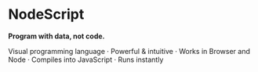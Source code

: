 # NodeScript

**Program with data, not code.**

Visual programming language · Powerful & intuitive · Works in Browser and Node · Compiles into JavaScript · Runs instantly
